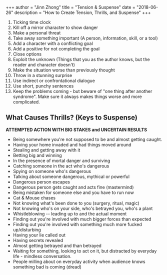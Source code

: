 +++
author = "Jinn Zhong"
title = "Tension & Suspense"
date = "2018-06-26"
description = "How to Create Tension, Thrills, and Suspense"
+++

1. Ticking time clock
2. Kill off a mirror character to show danger
3. Make a personal threat
4. Take away something important (A person, information, skill, or a tool)
5. Add a character with a conflicting goal
6. Add a positive for not completing the goal
7. Close options
8. Exploit the unknown (Things that you as the author knows, but the reader and character doesn't)
9. Make the situation worse than previously thought
10. Throw in a stunning surprise
11. Use indirect or confrontational dialogue 
12. Use short, punchy sentences
13. Keep the problems coming - but beware of "one thing after another syndrome". Make sure it always makes things worse and more complicated.

## What Causes Thrills? (Keys to Suspense)
**ATTEMPTED ACTION WITH BIG STAKES and UNCERTAIN RESULTS**

- Being somewhere you're not supposed to be and almost getting caught.
- Having your home invaded and had things moved around
- Stealing and getting away with it
- Betting big and winning
- In the presence of mortal danger and surviving
- Catching someone in the act who's dangerous
- Spying on someone who's dangerous
- Talking about someone dangerous, mythical or powerful
- Dangerous person escapes
- Dangerous person gets caught and acts fine (mastermind)
- Being mistaken for someone else and you have to run now
- Cat & Mouse chases
- Not knowing what's been done to you (surgery, ritual, magic)
- Not knowing who's on your side, who's betrayed you, who's a plant
- Whistleblowing -- leading up to and the actual moment
- Finding out you're involved with much bigger forces than expected
- Finding out you're involved with something much more fucked up/disturbing
- Having your lie called out
- Having secrets revealed
- Almost getting betrayed and than betrayed
- Waiting for something, looking to act on it, but distracted by everyday life - mindless conversation.
- People milling about on everyday activity when audience knows something bad is coming (dread)

